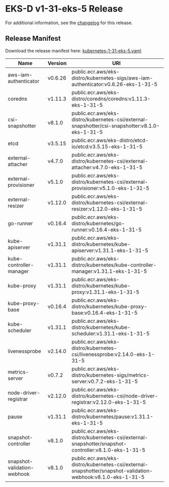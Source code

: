 # EKS-D v1-31-eks-5 Release

For additional information, see the [changelog](CHANGELOG-v1-31-eks-5.md) for this release.

## Release Manifest

Download the release manifest here: [kubernetes-1-31-eks-5.yaml](https://distro.eks.amazonaws.com/kubernetes-1-31/kubernetes-1-31-eks-5.yaml)

| Name | Version | URI |
|------|---------|-----|
| aws-iam-authenticator | v0.6.26 | public.ecr.aws/eks-distro/kubernetes-sigs/aws-iam-authenticator:v0.6.26-eks-1-31-5 |
| coredns | v1.11.3 | public.ecr.aws/eks-distro/coredns/coredns:v1.11.3-eks-1-31-5 |
| csi-snapshotter | v8.1.0 | public.ecr.aws/eks-distro/kubernetes-csi/external-snapshotter/csi-snapshotter:v8.1.0-eks-1-31-5 |
| etcd | v3.5.15 | public.ecr.aws/eks-distro/etcd-io/etcd:v3.5.15-eks-1-31-5 |
| external-attacher | v4.7.0 | public.ecr.aws/eks-distro/kubernetes-csi/external-attacher:v4.7.0-eks-1-31-5 |
| external-provisioner | v5.1.0 | public.ecr.aws/eks-distro/kubernetes-csi/external-provisioner:v5.1.0-eks-1-31-5 |
| external-resizer | v1.12.0 | public.ecr.aws/eks-distro/kubernetes-csi/external-resizer:v1.12.0-eks-1-31-5 |
| go-runner | v0.16.4 | public.ecr.aws/eks-distro/kubernetes/go-runner:v0.16.4-eks-1-31-5 |
| kube-apiserver | v1.31.1 | public.ecr.aws/eks-distro/kubernetes/kube-apiserver:v1.31.1-eks-1-31-5 |
| kube-controller-manager | v1.31.1 | public.ecr.aws/eks-distro/kubernetes/kube-controller-manager:v1.31.1-eks-1-31-5 |
| kube-proxy | v1.31.1 | public.ecr.aws/eks-distro/kubernetes/kube-proxy:v1.31.1-eks-1-31-5 |
| kube-proxy-base | v0.16.4 | public.ecr.aws/eks-distro/kubernetes/kube-proxy-base:v0.16.4-eks-1-31-5 |
| kube-scheduler | v1.31.1 | public.ecr.aws/eks-distro/kubernetes/kube-scheduler:v1.31.1-eks-1-31-5 |
| livenessprobe | v2.14.0 | public.ecr.aws/eks-distro/kubernetes-csi/livenessprobe:v2.14.0-eks-1-31-5 |
| metrics-server | v0.7.2 | public.ecr.aws/eks-distro/kubernetes-sigs/metrics-server:v0.7.2-eks-1-31-5 |
| node-driver-registrar | v2.12.0 | public.ecr.aws/eks-distro/kubernetes-csi/node-driver-registrar:v2.12.0-eks-1-31-5 |
| pause | v1.31.1 | public.ecr.aws/eks-distro/kubernetes/pause:v1.31.1-eks-1-31-5 |
| snapshot-controller | v8.1.0 | public.ecr.aws/eks-distro/kubernetes-csi/external-snapshotter/snapshot-controller:v8.1.0-eks-1-31-5 |
| snapshot-validation-webhook | v8.1.0 | public.ecr.aws/eks-distro/kubernetes-csi/external-snapshotter/snapshot-validation-webhook:v8.1.0-eks-1-31-5 |
